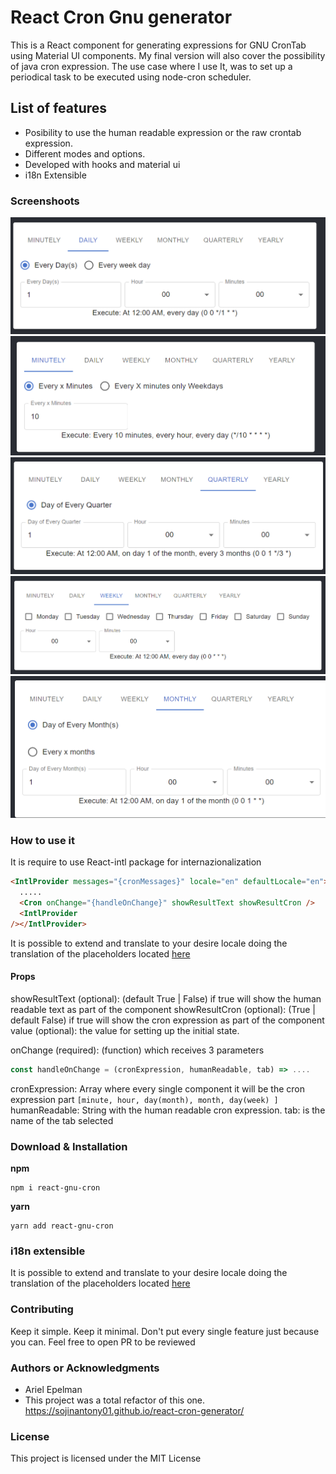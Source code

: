 # React Cron Gnu generator

This is a React component for generating expressions for GNU CronTab using Material UI components. My final version will also cover the possibility of java cron expression. The use case where I use It, was to set up a periodical task to be executed using node-cron scheduler.

## List of features

- Posibility to use the human readable expression or the raw crontab expression.
- Different modes and options.
- Developed with hooks and material ui
- i18n Extensible

### Screenshoots

![daily](./src/demo/resources/daily.png)
![minutely](./src/demo/resources/minutely.png)
![quarterly](./src/demo/resources/Quarterly.png)
![weekly](./src/demo/resources/Weekly.png)
![monthly](./src/demo/resources/Monthly.png)

### How to use it

It is require to use React-intl package for internazionalization

```html
<IntlProvider messages="{cronMessages}" locale="en" defaultLocale="en">
  .....
  <Cron onChange="{handleOnChange}" showResultText showResultCron />
  <IntlProvider
/></IntlProvider>
```

It is possible to extend and translate to your desire locale doing the translation of the placeholders located
[here]("./src/component/Cron/components/cronMessages.js")

#### Props

showResultText (optional): (default True | False) if true will show the human readable text as part of the component
showResultCron (optional): (True | default False) if true will show the cron expression as part of the component
value (optional): the value for setting up the initial state.

onChange (required): (function) which receives 3 parameters

```javascript
const handleOnChange = (cronExpression, humanReadable, tab) => ....
```

cronExpression: Array where every single component it will be the cron expression part `[minute, hour, day(month), month, day(week) ]`
humanReadable: String with the human readable cron expression.
tab: is the name of the tab selected

### Download & Installation

**npm**

```shell
npm i react-gnu-cron
```

**yarn**

```shell
yarn add react-gnu-cron
```

### i18n extensible

It is possible to extend and translate to your desire locale doing the translation of the placeholders located
[here](./src/component/Cron/components/cronMessages.js)


### Contributing

Keep it simple. Keep it minimal. Don't put every single feature just because you can. Feel free to open PR to be reviewed

### Authors or Acknowledgments

- Ariel Epelman
- This project was a total refactor of this one. <https://sojinantony01.github.io/react-cron-generator/>

### License

This project is licensed under the MIT License
